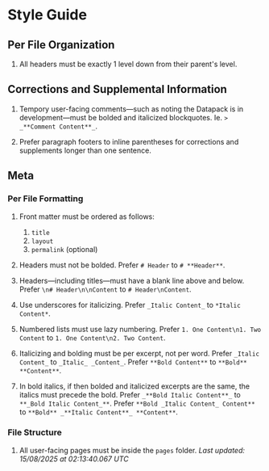 
# Style Guide

## Per File Organization

1. All headers must be exactly 1 level down from their parent's level.

## Corrections and Supplemental Information

1. Tempory user-facing comments—such as noting the Datapack is in development—must be bolded and italicized blockquotes. Ie. `> _**Comment Content**_`.

1. Prefer paragraph footers to inline parentheses for corrections and supplements longer than one sentence.

## Meta

### Per File Formatting

1. Front matter must be ordered as follows:
    1. `title`
    1. `layout`
    1. `permalink` (optional)

1. Headers must not be bolded. Prefer `# Header` to `# **Header**`.

1. Headers—including titles—must have a blank line above and below. Prefer `\n# Header\n\nContent` to `# Header\nContent`.

1. Use underscores for italicizing. Prefer `_Italic Content_` to `*Italic Content*`.

1. Numbered lists must use lazy numbering. Prefer `1. One Content\n1. Two Content` to `1. One Content\n2. Two Content`.

1. Italicizing and bolding must be per excerpt, not per word. Prefer `_Italic Content_` to `_Italic_ _Content_`. Prefer `**Bold Content**` to `**Bold** **Content**`.

1. In bold italics, if then bolded and italicized excerpts are the same, the italics must precede the bold. Prefer `_**Bold Italic Content**_` to `**_Bold Italic Content_**`. Prefer `**Bold _Italic Content_ Content**` to `**Bold** _**Italic Content**_ **Content**`.

### File Structure

1. All user-facing pages must be inside the `pages` folder.
_Last updated: 15/08/2025 at 02:13:40.067 UTC_
